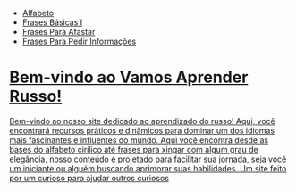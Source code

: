 <!DOCTYPE html>
<html lang="pt-BR">
<head>

</head>
<body>
    <div class="menu">
        <ul>
            <li><a href="Alfabeto.html">Alfabeto</a></li>
            <li><a href="Frases Básicas I.html">Frases Básicas I</a></li>
            <li><a href="Frases Para Afastar.html">Frases Para Afastar</a></li>
            <li><a href="Frases para pedir informações.html">Frases Para Pedir Informações</li>
        </ul>
    </div>
    <!DOCTYPE html>
<html lang="pt-BR">
</head>
<body>
       <h1>Bem-vindo ao Vamos Aprender Russo!</h1>
        <p>Bem-vindo ao nosso site dedicado ao aprendizado do russo! 
        Aqui, você encontrará recursos práticos e dinâmicos para dominar um dos idiomas 
        mais fascinantes e influentes do mundo. 
        Aqui você encontra desde as bases do alfabeto 
        cirílico até frases para xingar com algum grau de elegância, 
        nosso conteúdo é projetado para facilitar sua jornada, seja você um iniciante 
        ou alguém buscando aprimorar suas habilidades.
        Um site feito por um curioso para ajudar outros curiosos</p>
    </div>
</body>
</html>
<body>
   
</body>
</html>
   
<html>
<head>
  <meta http-equiv="CONTENT-TYPE" content="text/html; charset=UTF-8">
</head>
<body>
</body>
</html>
<html lang="pt-BR">
<head>
    <meta charset="UTF-8">
    <meta name="viewport" content="width=device-width, initial-scale=1.0">
</head>
<body>
    
